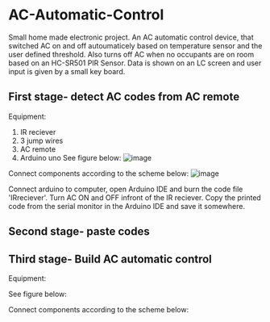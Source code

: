 # AC-Automatic-Control
Small home made electronic project. An AC automatic control device, that switched AC on and off autoumaticely based on temperature sensor and the user defined threshold. Also turns off AC when no occupants are on room based on an HC-SR501 PIR Sensor. Data is shown on an LC screen and user input is given by a small key board.

## First stage- detect AC codes from AC remote
Equipment:
1. IR reciever
2. 3 jump wires
3. AC remote
4. Arduino uno
See figure below:
![image](https://github.com/Aranofft/AC-Automatic-Control/assets/139975410/46c411d5-6c6d-4735-ae4e-8625cc9fe3d0)

Connect components according to the scheme below:
![image](https://github.com/Aranofft/AC-Automatic-Control/assets/139975410/17041fe9-b1fc-4f93-b514-4f6b3e882243)

Connect arduino to computer, open Arduino IDE and burn the code file 'IRreciever'.
Turn AC ON and OFF infront of the IR reciever. Copy the printed code from the serial monitor in the Arduino IDE and save it somewhere.

## Second stage- paste codes

## Third stage- Build AC automatic control
Equipment:

See figure below:

Connect components according to the scheme below:








